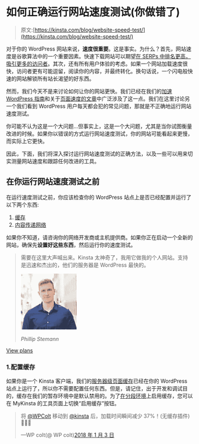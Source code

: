 # 如何正确运行网站速度测试(你做错了)

> 原文:[https://kinsta.com/blog/website-speed-test/](https://kinsta.com/blog/website-speed-test/)

对于你的 WordPress 网站来说，**速度很重要**。这是事实。为什么？首先，网站速度是谷歌算法中的一个重要因素。快速下载网站可以期望[在 SERPs 中排名更高，吸引更多的访问者](https://kinsta.com/blog/what-does-seo-stand-for/)。其次，还有所有用户体验的考虑。如果一个网站加载速度很快，访问者更有可能逗留，阅读你的内容，并最终转化。换句话说，一个闪电般快速的网站解锁所有站长渴望的好东西。

然而，我们今天不是来讨论如何让你的网站更快。我们已经在我们的[加速 WordPress 指南](https://kinsta.com/learn/speed-up-wordpress/)和关于[页面速度的文章](https://kinsta.com/learn/page-speed/)中广泛涉及了这一点。我们在这里讨论另一个我们看到 WordPress 用户每天都会犯的常见问题，那就是不正确地运行网站速度测试。

你可能不认为这是一个大问题…但事实上，这是一个大问题，尤其是当你试图衡量改进的时候。如果你以错误的方式运行网站速度测试，你的网站可能看起来更慢，而实际上它更快。

因此，下面，我们将深入探讨运行网站速度测试的正确方法，以及一些可以用来切实测量网站速度和跟踪任何改进的工具。

 ## 在你运行网站速度测试之前

在运行速度测试之前，你应该检查你的 WordPress 站点上是否已经配置并运行了以下两个东西:

1.  [缓存](#caching)
2.  [内容传递网络](#cdn)

如果你不知道，请咨询你的网络开发商或主机提供商。如果你正在启动一个全新的网站，确保先**设置好这些东西**，然后运行你的速度测试。





> 需要在这里大声喊出来。Kinsta 太神奇了，我用它做我的个人网站。支持是迅速和杰出的，他们的服务器是 WordPress 最快的。
> 
> <footer class="wp-block-kinsta-client-quote__footer">
> 
> ![A picture of Phillip Stemann looking into the camera wearing a blue button down shirt](img/12b77bdcd297e9bf069df2f3413ad833.png)
> 
> <cite class="wp-block-kinsta-client-quote__cite">Phillip Stemann</cite></footer>

[View plans](https://kinsta.com/plans/)

### 1.配置缓存

如果你是一个 Kinsta 客户端，我们的[服务器级页面缓存](https://kinsta.com/blog/wordpress-cache/)已经在你的 WordPress 站点上运行了，所以你不需要配置任何东西。但是，请记住，出于开发和调试目的，缓存在我们的暂存环境中是默认禁用的。为了[在分段环境](https://kinsta.com/help/staging-environment/#1-page-cache-settings-for-staging-sites)上启用缓存，您可以在 MyKinsta 的工具页面上切换“启用缓存”按钮。

> 将 [@WPColt](https://twitter.com/WPColt?ref_src=twsrc%5Etfw) 移动到 [@kinsta](https://twitter.com/kinsta?ref_src=twsrc%5Etfw) 后，加载时间瞬间减少 37%！(无缓存插件)🚀🚀🚀
> 
> —WP colt(@ WP colt)[2018 年 1 月 3 日](https://twitter.com/WPColt/status/948585957757988865?ref_src=twsrc%5Etfw)